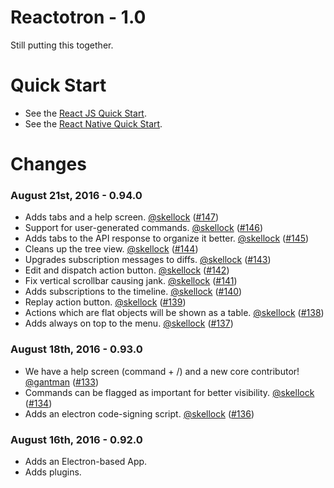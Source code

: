 # Reactotron - 1.0

Still putting this together.

# Quick Start

* See the [React JS Quick Start](docs/quick-start-react-js.md).
* See the [React Native Quick Start](docs/quick-start-react-native.md).


# Changes

### August 21st, 2016 - 0.94.0

* Adds tabs and a help screen. [@skellock](https://github.com/skellock) ([#147](https://github.com/reactotron/reactotron/pull/147))
* Support for user-generated commands. [@skellock](https://github.com/skellock) ([#146](https://github.com/reactotron/reactotron/pull/146))
* Adds tabs to the API response to organize it better. [@skellock](https://github.com/skellock) ([#145](https://github.com/reactotron/reactotron/pull/145))
* Cleans up the tree view. [@skellock](https://github.com/skellock) ([#144](https://github.com/reactotron/reactotron/pull/144))
* Upgrades subscription messages to diffs. [@skellock](https://github.com/skellock) ([#143](https://github.com/reactotron/reactotron/pull/143))
* Edit and dispatch action button. [@skellock](https://github.com/skellock) ([#142](https://github.com/reactotron/reactotron/pull/142))
* Fix vertical scrollbar causing jank. [@skellock](https://github.com/skellock) ([#141](https://github.com/reactotron/reactotron/pull/141))
* Adds subscriptions to the timeline. [@skellock](https://github.com/skellock) ([#140](https://github.com/reactotron/reactotron/pull/140))
* Replay action button. [@skellock](https://github.com/skellock) ([#139](https://github.com/reactotron/reactotron/pull/139))
* Actions which are flat objects will be shown as a table. [@skellock](https://github.com/skellock) ([#138](https://github.com/reactotron/reactotron/pull/138))
* Adds always on top to the menu. [@skellock](https://github.com/skellock) ([#137](https://github.com/reactotron/reactotron/pull/137))


### August 18th, 2016 - 0.93.0

* We have a help screen (command + /) and a new core contributor! [@gantman](https://github.com/gantman) ([#133](https://github.com/reactotron/reactotron/pull/133))
* Commands can be flagged as important for better visibility. [@skellock](https://github.com/skellock) ([#134](https://github.com/reactotron/reactotron/pull/134))
* Adds an electron code-signing script. [@skellock](https://github.com/skellock) ([#136](https://github.com/reactotron/reactotron/pull/136))

### August 16th, 2016 - 0.92.0

* Adds an Electron-based App.
* Adds plugins.
